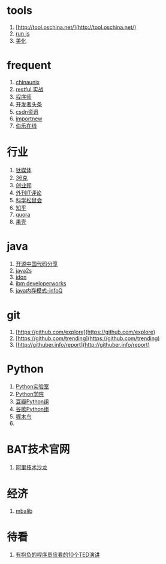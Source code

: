 tools
==========
1. [http://tool.oschina.net/](http://tool.oschina.net/)
2. [run js](http://runjs.cn/code/rgtowuwx)
3. [美化](http://web.chacuo.net/formatxml)


frequent
==========
1. [chinaunix](http://bbs.chinaunix.net/)
2. [restful 实战](http://linux.cn/book-67831.html)
3. [程序师](http://www.techug.com/)
4. [开发者头条](http://toutiao.io/)
5. [csdn资讯](http://www.csdn.net/article/lastnews)
6. [importnew](http://www.importnew.com/)
7. [伯乐在线](http://blog.jobbole.com/)




行业
==========
1. [钛媒体](http://www.tmtpost.com/)
2. [36克](http://www.36kr.com/)
3. [创业邦](http://www.cyzone.cn/)
4. [外刊IT评论](http://www.vaikan.com/)
5. [科学松鼠会](http://songshuhui.net/)
6. [知乎](http://www.zhihu.com/)
7. [quora](http://www.quora.com/)
8. [果壳](http://www.guokr.com/)

java
==========
1. [开源中国代码分享](http://www.oschina.net/code/list/1/java?show=time)
2. [java2s](http://www.java2s.com/)
3. [jdon](http://www.jdon.com/)
4. [ibm developerworks](http://www.ibm.com/developerworks/cn/java/)
5. [java内存模式-infoQ](http://www.infoq.com/cn/articles/java-memory-model-4)

git
==========
1. [https://github.com/explore](https://github.com/explore)
2. [https://github.com/trending](https://github.com/trending)
3. [http://githuber.info/report](http://githuber.info/report)

Python
==========
1. [Python实验室](http://www.pythontab.com/)
2. [Python学院](http://www.codecademy.com/zh/tracks/python)
3. [豆瓣Python组](http://www.douban.com/group/python/)
4. [谷歌Python组](https://groups.google.com/forum/#!forum/python-cn)
5. [啄木鸟](http://wiki.woodpecker.org.cn/moin/WxPythonInAction/ChapterSeven)
6. 


BAT技术官网
==========
1. [阿里技术沙龙](http://club.alibabatech.org/index.htm)


经济
==========
1. [mbalib](http://wiki.mbalib.com/wiki/%E9%A6%96%E9%A1%B5)


待看 
==========
1. [有抱负的程序员应看的10个TED演讲](http://www.admin10000.com/document/1535.html)
